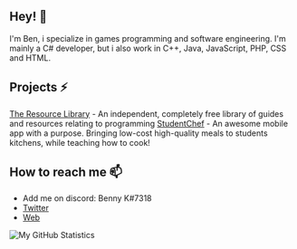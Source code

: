 ## Hey! 👋
I'm Ben, i specialize in games programming and software engineering. I'm mainly a C# developer, but i also work in C++, Java, JavaScript, PHP, CSS and HTML.

## Projects ⚡
[The Resource Library](http://library.benkeoghcgd.co.uk) - An independent, completely free library of guides and resources relating to programming
[StudentChef](http://studentchef.benkeoghcgd.co.uk) - An awesome mobile app with a purpose. Bringing low-cost high-quality meals to students kitchens, while teaching how to cook!

## How to reach me 📫
- Add me on discord: Benny K#7318
- [Twitter](https://www.twitter.com/bencgd)
- [Web](https://benkeoghcgd.co.uk)

![My GitHub Statistics](https://github-readme-stats.vercel.app/api?username=BenKeoghCGD&theme=dark&show_icons=true)
